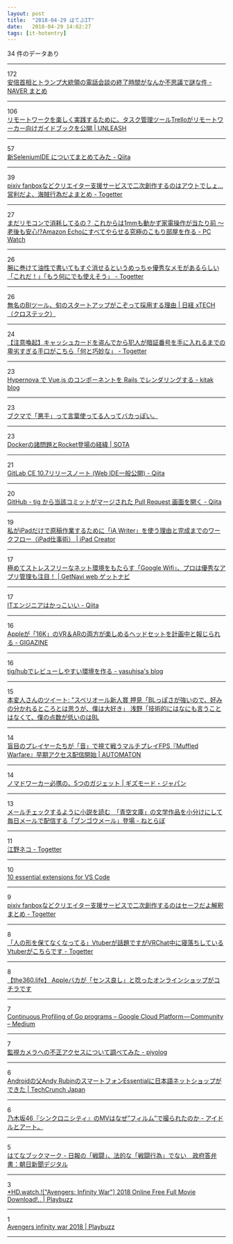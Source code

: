 ```yaml
---
layout: post
title:  "2018-04-29 はてぶIT"
date:   2018-04-29 14:02:27
tags: [it-hotentry]
---
```

34 件のデータあり

<hr><div class="row">
<div class="col-1"><span class="badge badge-pill badge-success h2">172</span></div>
<div class="col-11"><a href='https://matome.naver.jp/odai/2152493256703171201' target='_blank'>安倍首相とトランプ大統領の電話会談の終了時間がなんか不思議で謎な件 - NAVER まとめ</a></div>
</div>
<hr>
<div class="row">
<div class="col-1"><span class="badge badge-pill badge-success h2">106</span></div>
<div class="col-11"><a href='https://unleash.tokyo/2018/02/09/remote-work-guide-trello/' target='_blank'>リモートワークを楽しく実践するために。タスク管理ツールTrelloがリモートワーカー向けガイドブックを公開 | UNLEASH</a></div>
</div>
<hr>
<div class="row">
<div class="col-1"><span class="badge badge-pill badge-success h2">57</span></div>
<div class="col-11"><a href='https://qiita.com/gluelan2013/items/0513c5331b6a67086308' target='_blank'>新SeleniumIDE についてまとめてみた - Qiita</a></div>
</div>
<hr>
<div class="row">
<div class="col-1"><span class="badge badge-pill badge-success h2">39</span></div>
<div class="col-11"><a href='https://togetter.com/li/1222309' target='_blank'>pixiv fanboxなどクリエイター支援サービスで二次創作するのはアウトでしょ…営利だよ、海賊行為だよまとめ - Togetter</a></div>
</div>
<hr>
<div class="row">
<div class="col-1"><span class="badge badge-pill badge-success h2">27</span></div>
<div class="col-11"><a href='https://pc.watch.impress.co.jp/docs/news/1119546.html' target='_blank'>まだリモコンで消耗してるの？ これからは1mmも動かず家電操作が当たり前 ～老後も安心!?Amazon Echoにすべてやらせる究極のこもり部屋を作る - PC Watch</a></div>
</div>
<hr>
<div class="row">
<div class="col-1"><span class="badge badge-pill badge-success h2">26</span></div>
<div class="col-11"><a href='https://togetter.com/li/1222374' target='_blank'>腕に巻けて油性で書いてもすぐ消せるというめっちゃ優秀なメモがあるらしい「これだ！」「もう何にでも使えそう」 - Togetter</a></div>
</div>
<hr>
<div class="row">
<div class="col-1"><span class="badge badge-pill badge-success h2">26</span></div>
<div class="col-11"><a href='http://tech.nikkeibp.co.jp/it/atcl/column/15/061500148/092000129/' target='_blank'>無名のBIツール、旬のスタートアップがこぞって採用する理由 | 日経 xTECH（クロステック）</a></div>
</div>
<hr>
<div class="row">
<div class="col-1"><span class="badge badge-pill badge-success h2">24</span></div>
<div class="col-11"><a href='https://togetter.com/li/1222310' target='_blank'>【注意喚起】キャッシュカードを盗んでから犯人が暗証番号を手に入れるまでの卑劣すぎる手口がこちら「何と巧妙な」 - Togetter</a></div>
</div>
<hr>
<div class="row">
<div class="col-1"><span class="badge badge-pill badge-success h2">23</span></div>
<div class="col-11"><a href='http://kitak.hatenablog.jp/entry/2018/04/28/162427' target='_blank'>Hypernova で Vue.js のコンポーネントを Rails でレンダリングする - kitak blog</a></div>
</div>
<hr>
<div class="row">
<div class="col-1"><span class="badge badge-pill badge-success h2">23</span></div>
<div class="col-11"><a href='https://anond.hatelabo.jp/20180428194041' target='_blank'>ブクマで「悪手」って言葉使ってる人ってバカっぽい。</a></div>
</div>
<hr>
<div class="row">
<div class="col-1"><span class="badge badge-pill badge-success h2">23</span></div>
<div class="col-11"><a href='https://deeeet.com/writing/2015/02/17/docker-bad-points/' target='_blank'>Dockerの諸問題とRocket登場の経緯 | SOTA</a></div>
</div>
<hr>
<div class="row">
<div class="col-1"><span class="badge badge-pill badge-success h2">21</span></div>
<div class="col-11"><a href='https://qiita.com/tnir/items/66501667f12cf29f3ba8' target='_blank'>GitLab CE 10.7リリースノート (Web IDE一般公開) - Qiita</a></div>
</div>
<hr>
<div class="row">
<div class="col-1"><span class="badge badge-pill badge-success h2">20</span></div>
<div class="col-11"><a href='https://qiita.com/tmtysk/items/fd6592eb859e4523cd64' target='_blank'>GitHub - tig から当該コミットがマージされた Pull Request 画面を開く - Qiita</a></div>
</div>
<hr>
<div class="row">
<div class="col-1"><span class="badge badge-pill badge-success h2">19</span></div>
<div class="col-11"><a href='http://necojita.com/2018042713853' target='_blank'>私がiPadだけで原稿作業するために「iA Writer」を使う理由と完成までのワークフロー（iPad仕事術） | iPad Creator</a></div>
</div>
<hr>
<div class="row">
<div class="col-1"><span class="badge badge-pill badge-success h2">17</span></div>
<div class="col-11"><a href='https://getnavi.jp/digital/253992/' target='_blank'>極めてストレスフリーなネット環境をもたらす「Google Wifi」、プロは優秀なアプリ管理も注目！ | GetNavi web ゲットナビ</a></div>
</div>
<hr>
<div class="row">
<div class="col-1"><span class="badge badge-pill badge-success h2">17</span></div>
<div class="col-11"><a href='https://qiita.com/yuipon/items/0961c5717e1b9258bb73' target='_blank'>ITエンジニアはかっこいい - Qiita</a></div>
</div>
<hr>
<div class="row">
<div class="col-1"><span class="badge badge-pill badge-success h2">16</span></div>
<div class="col-11"><a href='https://gigazine.net/news/20180428-apple-16k-vr-headset/' target='_blank'>Appleが「16K」のVR＆ARの両方が楽しめるヘッドセットを計画中と報じられる - GIGAZINE</a></div>
</div>
<hr>
<div class="row">
<div class="col-1"><span class="badge badge-pill badge-success h2">16</span></div>
<div class="col-11"><a href='http://www.yasuhisay.info/entry/2017/10/31/083000' target='_blank'>tig/hubでレビューしやすい環境を作る - yasuhisa's blog</a></div>
</div>
<hr>
<div class="row">
<div class="col-1"><span class="badge badge-pill badge-success h2">15</span></div>
<div class="col-11"><a href='http://twitter.com/real_keibi_in/status/986752130357673984' target='_blank'>本変人さんのツイート: "スペリオール新人賞 押見「BLっぽさが強いので、好みの分かれるところとは思うが、僕は大好き」 浅野「技術的にはなにも言うことはなくて、僕の点数が低いのはBL</a></div>
</div>
<hr>
<div class="row">
<div class="col-1"><span class="badge badge-pill badge-success h2">14</span></div>
<div class="col-11"><a href='http://jp.automaton.am/articles/newsjp/20180428-66924/' target='_blank'>盲目のプレイヤーたちが「音」で視て戦うマルチプレイFPS『Muffled Warfare』早期アクセス配信開始 | AUTOMATON</a></div>
</div>
<hr>
<div class="row">
<div class="col-1"><span class="badge badge-pill badge-success h2">14</span></div>
<div class="col-11"><a href='https://www.gizmodo.jp/2018/04/re-nomadworker.html' target='_blank'>ノマドワーカー必携の、5つのガジェット | ギズモード・ジャパン</a></div>
</div>
<hr>
<div class="row">
<div class="col-1"><span class="badge badge-pill badge-success h2">13</span></div>
<div class="col-11"><a href='http://nlab.itmedia.co.jp/nl/articles/1804/27/news145.html' target='_blank'>メールチェックするように小説を読む　「青空文庫」の文学作品を小分けにして毎日メールで配信する「ブンゴウメール」登場 - ねとらぼ</a></div>
</div>
<hr>
<div class="row">
<div class="col-1"><span class="badge badge-pill badge-success h2">11</span></div>
<div class="col-11"><a href='https://togetter.com/li/1222230' target='_blank'>江野ネコ - Togetter</a></div>
</div>
<hr>
<div class="row">
<div class="col-1"><span class="badge badge-pill badge-success h2">10</span></div>
<div class="col-11"><a href='https://dev.to/fbnlsr/10-essential-extensions-for-vscode-174i' target='_blank'>10 essential extensions for VS Code</a></div>
</div>
<hr>
<div class="row">
<div class="col-1"><span class="badge badge-pill badge-success h2">9</span></div>
<div class="col-11"><a href='https://togetter.com/li/1222306' target='_blank'>pixiv fanboxなどクリエイター支援サービスで二次創作するのはセーフだよ解釈まとめ - Togetter</a></div>
</div>
<hr>
<div class="row">
<div class="col-1"><span class="badge badge-pill badge-success h2">8</span></div>
<div class="col-11"><a href='https://togetter.com/li/1222477' target='_blank'>「人の形を保てなくなってる」Vtuberが話題ですがVRChat中に寝落ちしているVtuberがこちらです - Togetter</a></div>
</div>
<hr>
<div class="row">
<div class="col-1"><span class="badge badge-pill badge-success h2">8</span></div>
<div class="col-11"><a href='http://the360.life/U1301.doit?id=3597' target='_blank'>【the360.life】 Appleバカが「センス良し」と唸ったオンラインショップがコチラです</a></div>
</div>
<hr>
<div class="row">
<div class="col-1"><span class="badge badge-pill badge-success h2">7</span></div>
<div class="col-11"><a href='https://medium.com/google-cloud/96d4416af77b' target='_blank'>Continuous Profiling of Go programs – Google Cloud Platform — Community – Medium</a></div>
</div>
<hr>
<div class="row">
<div class="col-1"><span class="badge badge-pill badge-success h2">7</span></div>
<div class="col-11"><a href='http://d.hatena.ne.jp/Kango/20180428/1524936297' target='_blank'>監視カメラへの不正アクセスについて調べてみた - piyolog</a></div>
</div>
<hr>
<div class="row">
<div class="col-1"><span class="badge badge-pill badge-success h2">6</span></div>
<div class="col-11"><a href='http://jp.techcrunch.com/2018/04/28/2018-04-27-essentials-first-handset-is-coming-to-more-markets/' target='_blank'>Androidの父Andy RubinのスマートフォンEssentialに日本語ネットショップができた | TechCrunch Japan</a></div>
</div>
<hr>
<div class="row">
<div class="col-1"><span class="badge badge-pill badge-success h2">6</span></div>
<div class="col-11"><a href='http://result33.hatenablog.com/entry/2018/04/24/072003' target='_blank'>乃木坂46『シンクロニシティ』のMVはなぜ”フィルム”で撮られたのか - アイドルとアート。</a></div>
</div>
<hr>
<div class="row">
<div class="col-1"><span class="badge badge-pill badge-success h2">5</span></div>
<div class="col-11"><a href='http://b.hatena.ne.jp/entry/s/www.asahi.com/articles/ASL4W51FYL4WULFA02B.html' target='_blank'>はてなブックマーク - 日報の「戦闘」、法的な「戦闘行為」でない　政府答弁書：朝日新聞デジタル</a></div>
</div>
<hr>
<div class="row">
<div class="col-1"><span class="badge badge-pill badge-success h2">3</span></div>
<div class="col-11"><a href='http://www.playbuzz.com/azizuli10/hd-watch-avengers-infinity-war-2018-online-free-full-movie-download' target='_blank'>*HD.watch.!["Avengers: Infinity War"] 2018 Online Free Full Movie Download!.. | Playbuzz</a></div>
</div>
<hr>
<div class="row">
<div class="col-1"><span class="badge badge-pill badge-success h2">1</span></div>
<div class="col-11"><a href='https://www.playbuzz.com/avengersinfinitywar15' target='_blank'>Avengers infinity war 2018 | Playbuzz</a></div>
</div>
<hr>
